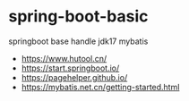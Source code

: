 # spring-boot-basic
springboot base handle jdk17 mybatis

- https://www.hutool.cn/
- https://start.springboot.io/
- https://pagehelper.github.io/
- https://mybatis.net.cn/getting-started.html